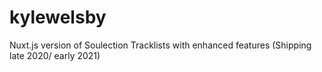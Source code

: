 # kylewelsby
Nuxt.js version of Soulection Tracklists with enhanced features (Shipping late 2020/ early 2021)

